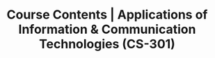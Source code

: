---
layout: page
title:  "Course Contents | Applications of Information & Communication Technologies (CS-301)"
description: "This page details the CS-301 course “Applications of Information and Communication Technologies” (3 credit hours). It includes course description, learning outcomes, syllabus topics (ICT tools, cloud storage, LMS, e-commerce, digital citizenship, ethics), and practical requirements."  
keywords: CS-301, Applications of ICT, ICT tools, Information and Communication Technologies, cloud storage, online learning management systems, digital citizenship, e-commerce, ICT in education, ICT in health, ethical use of ICT
# toc: toc/python.html
course: cs301-aict
topic: course-contents
# show_toc: true
show_practice_progress: null
show_mini_project: null
prev: /cs301-aict/
breadcrumb:
  - title: Home
    url: /
  - title: CS-301
    url: /cs301-aict/
---